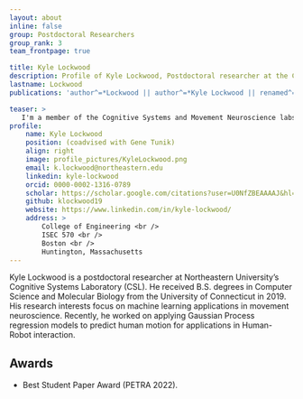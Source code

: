 ```yaml
---
layout: about
inline: false
group: Postdoctoral Researchers
group_rank: 3
team_frontpage: true

title: Kyle Lockwood
description: Profile of Kyle Lockwood, Postdoctoral researcher at the Cognitive Systems Lab
lastname: Lockwood
publications: 'author^=*Lockwood || author^=*Kyle Lockwood || renamed^=*Kyle Lockwood'

teaser: >
   I'm a member of the Cognitive Systems and Movement Neuroscience labs at Northeastern University where I apply machine learning approaches to problems in movement neuroscience. I enjoy tennis, skiing, and 3D animation!
profile:
    name: Kyle Lockwood
    position: (coadvised with Gene Tunik)
    align: right
    image: profile_pictures/KyleLockwood.png
    email: k.lockwood@northeastern.edu
    linkedin: kyle-lockwood
    orcid: 0000-0002-1316-0789
    scholar: https://scholar.google.com/citations?user=U0NfZBEAAAAJ&hl=en&oi=ao
    github: klockwood19
    website: https://www.linkedin.com/in/kyle-lockwood/
    address: >
        College of Engineering <br />
        ISEC 570 <br />
        Boston <br />
        Huntington, Massachusetts
---
```



Kyle Lockwood is a postdoctoral researcher at Northeastern University’s Cognitive Systems Laboratory (CSL). He received B.S. degrees in Computer Science and Molecular Biology from the University of Connecticut in 2019. His research interests focus on machine learning applications in movement neuroscience. Recently, he worked on applying Gaussian Process regression models to predict human motion for applications in Human-Robot interaction.


## Awards
* Best Student Paper Award (PETRA 2022).